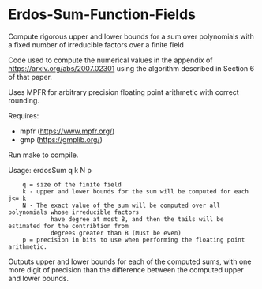 # Erdos-Sum-Function-Fields
Compute rigorous upper and lower bounds for a sum over polynomials with a fixed number of irreducible factors over a finite field

Code used to compute the numerical values in the appendix of https://arxiv.org/abs/2007.02301 using the algorithm described in Section 6 of that paper.

Uses MPFR for arbitrary precision floating point arithmetic with correct rounding.

Requires:
 - mpfr  (https://www.mpfr.org/)
 - gmp (https://gmplib.org/)

Run make to compile.

Usage:
 erdosSum q k N p

        q = size of the finite field
        k - upper and lower bounds for the sum will be computed for each j<= k
        N - The exact value of the sum will be computed over all polynomials whose irreducible factors
                have degree at most B, and then the tails will be estimated for the contribtion from 
                degrees greater than B (Must be even)
        p = precision in bits to use when performing the floating point arithmetic.

Outputs upper and lower bounds for each of the computed sums, with one more digit of precision than the difference between the computed upper and lower bounds.   
